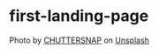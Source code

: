 # first-landing-page
Photo by <a href="https://unsplash.com/@chuttersnap?utm_source=unsplash&utm_medium=referral&utm_content=creditCopyText">CHUTTERSNAP</a> on <a href="https://unsplash.com/s/photos/blue-clothes?utm_source=unsplash&utm_medium=referral&utm_content=creditCopyText">Unsplash</a>
  